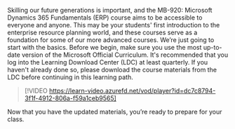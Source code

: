 

Skilling our future generations is important, and the MB-920: Microsoft Dynamics 365 Fundamentals (ERP) course aims to be accessible to everyone and anyone. This may be your students' first introduction to the enterprise resource planning world, and these courses serve as a foundation for some of our more advanced courses. We’re just going to start with the basics.
Before we begin, make sure you use the most up-to-date version of the Microsoft Official Curriculum. It's recommended that you log into the Learning Download Center (LDC) at least quarterly. If you haven't already done so, please download the course materials from the LDC before continuing in this learning path. 
 
> [!VIDEO https://learn-video.azurefd.net/vod/player?id=dc7c8794-3f1f-4912-806a-f59a1ceb9565]  

Now that you have the updated materials, you’re ready to prepare for your class.
